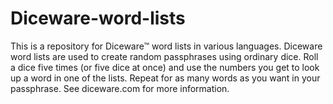 # Diceware-word-lists

This is a repository for Diceware™ word lists in various languages. Diceware word lists are used to create random passphrases using ordinary dice. Roll a dice five times (or five dice at once) and use the numbers you get to look up a word in one of the lists. Repeat for as many words as you want in your passphrase. See diceware.com for more information.
